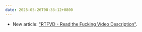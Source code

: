 ```yaml
---
date: 2025-05-26T08:33:12+0800
---
```


* New article: ["RTFVD - Read the Fucking Video Description"](/articles/rtfvd/).
